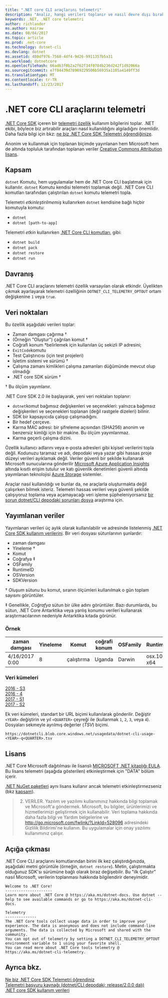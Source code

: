 ```yaml
---
title: ".NET core CLI araçlarını telemetri"
description: "Analiz, hangi verileri toplanır ve nasıl devre dışı bırakmak için kullanım bilgilerini toplamasına .NET Core araçları telemetri özellikleri keşfedin."
keywords: .NET, .NET core telemetri
author: richlander
ms.author: mairaw
ms.date: 08/04/2017
ms.topic: article
ms.prod: .net-core
ms.technology: dotnet-cli
ms.devlang: dotnet
ms.assetid: 480df976-7568-4df4-9d26-9911357b5a31
ms.workload: dotnetcore
ms.openlocfilehash: 66ad63f0b2a2f62f34f0784b236d242f1d92066a
ms.sourcegitcommit: e7f04439d78909229506b56935a1105a4149ff3d
ms.translationtype: MT
ms.contentlocale: tr-TR
ms.lasthandoff: 12/23/2017
---
```

# <a name="net-core-cli-tools-telemetry"></a>.NET core CLI araçlarını telemetri

[.NET Core SDK](index.md) içeren bir [telemetri özellik](https://github.com/dotnet/cli/pull/2145) kullanım bilgilerini toplar. .NET ekibi, böylece biz artırabilir araçları nasıl kullanıldığını algıladığını önemlidir. Daha fazla bilgi için bkz: [ne biz .NET Core SDK Telemetri öğrendiğinize](https://blogs.msdn.microsoft.com/dotnet/2017/07/21/what-weve-learned-from-net-core-sdk-telemetry/).

Anonim ve kullanmak için toplanan biçimde yayınlanan hem Microsoft hem de altında topluluk tarafından toplanan veriler [Creative Commons Attribution lisans](https://creativecommons.org/licenses/by/4.0/). 

## <a name="scope"></a>Kapsam

`dotnet` Komutu, hem uygulamalar hem de .NET Core CLI başlatmak için kullanılır. `dotnet` Komutu kendisi telemetri toplamak değil. .NET Core CLI komutları tarafından çalıştırılan `dotnet` komutu telemetri topla.

Telemetri *etkinleştirilmemiş* kullanırken `dotnet` kendisine bağlı hiçbir komutuyla komutu:

- `dotnet`
- `dotnet [path-to-app]`

Telemetri *etkin* kullanırken [.NET Core CLI komutları](index.md), gibi:

- `dotnet build`
- `dotnet pack`
- `dotnet restore`
- `dotnet run`


## <a name="behavior"></a>Davranış

.NET Core CLI araçlarını telemetri özellik varsayılan olarak etkindir. Üyelikten çıkmak ayarlayarak telemetri özelliğinin `DOTNET_CLI_TELEMETRY_OPTOUT` ortam değişkenine `1` veya `true`.

## <a name="data-points"></a>Veri noktaları

Bu özellik aşağıdaki verileri toplar:

- Zaman damgası çağırma &#8224;
- (Örneğin "Oluştur") çağrılan komut &#8224;
- Coğrafi konum &#8224;belirlemek için kullanılan üç sekizli IP adresini;
- `ExitCode`komutu
- Test Çalıştırıcısı (için test projeleri)
- İşletim sistemi ve sürümü &#8224;
- Çalışma zamanı kimlikleri çalışma zamanları düğümünde mevcut olup olmadığı
- .NET core SDK sürüm &#8224;

&#8224; Bu ölçüm yayımlanır.

.NET Core SDK 2.0 ile başlayarak, yeni veri noktaları toplanır:

- `dotnet`komut bağımsız değişkenleri ve seçenekleri: yalnızca bağımsız değişkenleri ve seçenekleri toplanan (değil rastgele dizeleri) bilinir.
- SDK bir kapsayıcıda çalışıp çalışmadığını.
- Bir hedef çerçeve.
- Karma MAC adresi: bir şifreleme açısından (SHA256) anonim ve benzersiz kimliği için bir makine. Bu ölçüm yayımlanmaz.
- Karma geçerli çalışma dizini.

Özellik kullanıcı adlarını veya e-posta adresleri gibi kişisel verilerini topla değil. Kodunuzu taramaz ve adı, depodaki veya yazar gibi hassas proje düzeyi verileri ayıklamak değil. Veriler güvenli bir şekilde kullanarak Microsoft sunucularına gönderilir [Microsoft Azure Application Insights](https://azure.microsoft.com/services/application-insights/) altında kısıtlı erişim tutulur ve katı güvenlik denetimleri güvenli altında yayımlanan teknolojisi [Azure Storage](https://azure.microsoft.com/services/storage/) sistemler.

Araçlar nasıl kullanıldığı ve bunlar da, ne araçlarla oluşturmakta değil çalışırken bilmek isteriz. Telemetri hassas verileri veya güvenli şekilde çalışıyoruz toplama veya açamayacağı veri işleme şüpheleniyorsanız [bir sorun dotnet/CLI depodaki sorunları dosya](https://github.com/dotnet/cli/issues) araştırma için.

## <a name="published-data"></a>Yayımlanan veriler

Yayımlanan verileri üç aylık olarak kullanılabilir ve adresinde listelenmiş [.NET Core SDK kullanım verilerini](https://github.com/dotnet/core/blob/master/release-notes/cli-usage-data.md). Bir veri dosyası sütunlarının şunlardır:
- zaman damgası
- Yineleme &#8224;
- Komut
- Coğrafya &#8225;
- OSFamily
- RuntimeID
- OSVersion
- SDKVersion

&#8224; *Oluşum* sütunu bu komut, sıranın ölçümleri kullanılmak o gün toplam sayısını görüntüler. 

&#8225; Genellikle, *Coğrafya* sütun bir ülke adını görüntüler. Bazı durumlarda, bu sütun, .NET Core Antarktika veya yanlış konumu verileri kullanarak araştırmacılarının nedeniyle Antarktika kıtada görünür.

### <a name="example"></a>Örnek

| zaman damgası      | Yineleme | Komut | coğrafi konum | OSFamily | RuntimeID     | OSVersion | SDKVersion |
| -------------- | ----------- | ------- | --------- | -------- | ------------- | --------- | ---------- |
| 4/16/2017 0:00 | 8           | çalıştırma     | Uganda    | Darwin   | osx.10.12 x64 | 10.12     | 1.0.1      |

### <a name="datasets"></a>Veri kümeleri

[2016 - S3](https://dotnetcli.blob.core.windows.net/usagedata/dotnet-cli-usage-2016-q3.tsv)  
[2016 - 4](https://dotnetcli.blob.core.windows.net/usagedata/dotnet-cli-usage-2016-q4.tsv)  
[2017 - S1](https://dotnetcli.blob.core.windows.net/usagedata/dotnet-cli-usage-2017-q1.tsv)  
[2017 - S2](https://dotnetcli.blob.core.windows.net/usagedata/dotnet-cli-usage-2017-q2.tsv)

Ek veri kümeleri, standart bir URL biçimi kullanılarak gönderilir. Değiştir `<YEAR>` değiştirin ve yıl `<QUARTER>` çeyreği ile (kullanmak `1`, `2`, `3`, veya `4`). Dosyaları sekmeyle ayrılmış değerler (*TSV*) biçimi. 

```
https://dotnetcli.blob.core.windows.net/usagedata/dotnet-cli-usage-<YEAR>-q<QUARTER>.tsv
```

## <a name="license"></a>Lisans

.NET Core Microsoft dağıtılması ile lisanslı [MICROSOFT .NET kitaplığı EULA](https://aka.ms/dotnet-core-eula). Bu lisans telemetri (aşağıda gösterilen) etkinleştirmek için "DATA" bölüm içerir.

[.NET NuGet paketleri](https://www.nuget.org/profiles/dotnetframework) aynı lisans kullanır ancak telemetri etkinleştirmezseniz (bkz [kapsam](#scope)).

> 2. VERİLER. Yazılım ve yazılımı kullanımınız hakkında bilgi toplamak ve Microsoft'a göndermek. Microsoft, bu bilgiler, ürünlerimizi ve hizmetlerimizi geliştirmek için kullanabilir. Veri toplama hakkında daha fazla bilgi ve Yardım belgelerine ve http://go.microsoft.com/fwlink/?LinkId=528096 adresindeki Gizlilik Bildirimi'ne kullanın. Bu uygulamalar için onay yazılımı kullanımınız çalışır.

## <a name="disclosure"></a>Açığa çıkması

.NET Core CLI araçlarını komutlarından birini ilk kez çalıştırdığınızda, aşağıdaki metni görüntüle (örneğin, `dotnet restore`). Metin, çalıştırmakta olduğunuz SDK'sı sürümüne bağlı olarak biraz değişebilir. Bu "ilk Çalıştır" nasıl Microsoft, verilerin toplanması hakkında bilgilendirir deneyimidir.

```console
Welcome to .NET Core!
---------------------
Learn more about .NET Core @ https://aka.ms/dotnet-docs. Use dotnet --help to see available commands or go to https://aka.ms/dotnet-cli-docs.
 
Telemetry
--------------
The .NET Core tools collect usage data in order to improve your experience. The data is anonymous and does not include command-line arguments. The data is collected by Microsoft and shared with the community.
You can opt out of telemetry by setting a DOTNET_CLI_TELEMETRY_OPTOUT environment variable to 1 using your favorite shell.
You can read more about .NET Core tools telemetry @ https://aka.ms/dotnet-cli-telemetry.
```

## <a name="see-also"></a>Ayrıca bkz.

[Ne biz .NET Core SDK Telemetri öğrendiniz](https://blogs.msdn.microsoft.com/dotnet/2017/07/21/what-weve-learned-from-net-core-sdk-telemetry/)  
[Telemetri başvuru kaynağı (dotnet/CLI depodaki; release/2.0.0 dalı)](https://github.com/dotnet/cli/blob/release/2.0.0/src/dotnet/Telemetry.cs)   
[.NET core SDK kullanım verileri](https://github.com/dotnet/core/blob/master/release-notes/cli-usage-data.md)
